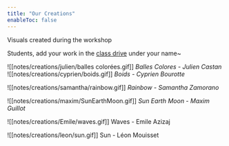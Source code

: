 ```yaml
---
title: "Our Creations"
enableToc: false
---
```


Visuals created during the workshop

Students, add your work in the [class drive](https://drive.google.com/drive/folders/1lZMSExjUpqmco1CJb0JOoFzhGJgZwcCYnJ5wSRWUHmN6FDYuxC5zqefmRokVLnYcrVsIZWPK?usp=sharing) under your name~

![[notes/creations/julien/balles colorées.gif]] 
*Balles Colores - Julien Castan* 
![[notes/creations/cyprien/boids.gif]]
*Boids - Cyprien Bourotte* 

![[notes/creations/samantha/rainbow.gif]]
*Rainbow - Samantha Zamorano*

![[notes/creations/maxim/SunEarthMoon.gif]]
*Sun Earth Moon - Maxim Guillot*

![[notes/creations/Emile/waves.gif]]
Waves - Emile Azizaj

![[notes/creations/leon/sun.gif]]
Sun - Léon Mouisset
